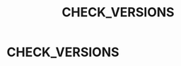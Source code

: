 ﻿---
layout: default
title: CHECK_VERSIONS
nav_order: 7
parent: Запросы SQLplus
grand_parent: Справочная информация
has_children: false
has_toc: false
---

CHECK_VERSIONS
==============
